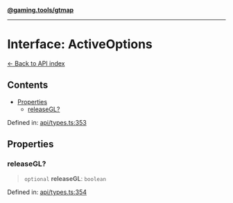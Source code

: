 [**@gaming.tools/gtmap**](README.md)

***

# Interface: ActiveOptions

[← Back to API index](./README.md)

## Contents

- [Properties](#properties)
  - [releaseGL?](#releasegl)

Defined in: [api/types.ts:353](https://github.com/gamingtools/gt-map/blob/158dafcef9898e0f3f71a5a95a93f4449df181ba/packages/gtmap/src/api/types.ts#L353)

## Properties

### releaseGL?

> `optional` **releaseGL**: `boolean`

Defined in: [api/types.ts:354](https://github.com/gamingtools/gt-map/blob/158dafcef9898e0f3f71a5a95a93f4449df181ba/packages/gtmap/src/api/types.ts#L354)
